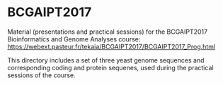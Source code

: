 # BCGAIPT2017
Material (presentations and practical sessions) for the BCGAIPT2017 Bioinformatics and Genome Analyses course: https://webext.pasteur.fr/tekaia/BCGAIPT2017/BCGAIPT2017_Prog.html

This directory includes a set of three yeast genome sequences and corresponding coding and protein sequenes, used during the practical sessions of the course.
